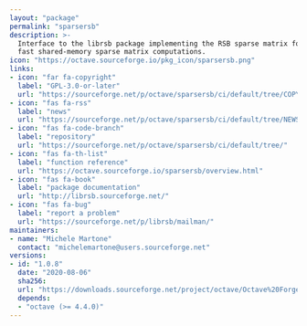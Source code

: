 ```yaml
---
layout: "package"
permalink: "sparsersb"
description: >-
  Interface to the librsb package implementing the RSB sparse matrix format for
  fast shared-memory sparse matrix computations.
icon: "https://octave.sourceforge.io/pkg_icon/sparsersb.png"
links:
- icon: "far fa-copyright"
  label: "GPL-3.0-or-later"
  url: "https://sourceforge.net/p/octave/sparsersb/ci/default/tree/COPYING"
- icon: "fas fa-rss"
  label: "news"
  url: "https://sourceforge.net/p/octave/sparsersb/ci/default/tree/NEWS"
- icon: "fas fa-code-branch"
  label: "repository"
  url: "https://sourceforge.net/p/octave/sparsersb/ci/default/tree/"
- icon: "fas fa-th-list"
  label: "function reference"
  url: "https://octave.sourceforge.io/sparsersb/overview.html"
- icon: "fas fa-book"
  label: "package documentation"
  url: "http://librsb.sourceforge.net/"
- icon: "fas fa-bug"
  label: "report a problem"
  url: "https://sourceforge.net/p/librsb/mailman/"
maintainers:
- name: "Michele Martone"
  contact: "michelemartone@users.sourceforge.net"
versions:
- id: "1.0.8"
  date: "2020-08-06"
  sha256:
  url: "https://downloads.sourceforge.net/project/octave/Octave%20Forge%20Packages/Individual%20Package%20Releases/sparsersb-1.0.8.tar.gz"
  depends:
  - "octave (>= 4.4.0)"
---
```

